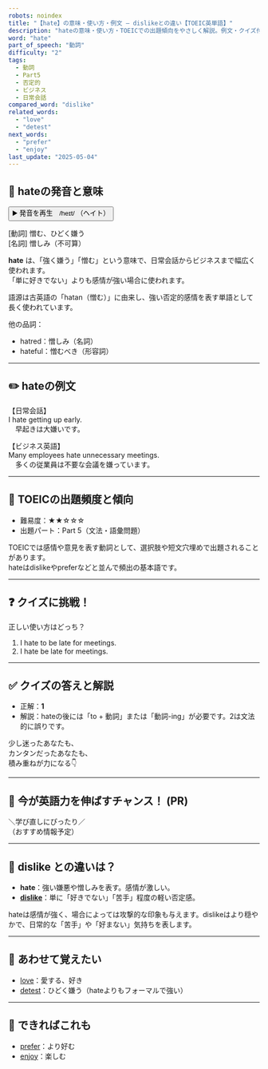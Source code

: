 ```yaml
---
robots: noindex
title: "【hate】の意味・使い方・例文 ― dislikeとの違い【TOEIC英単語】"
description: "hateの意味・使い方・TOEICでの出題傾向をやさしく解説。例文・クイズ付きでdislikeとの違いもわかりやすく学べます。"
word: "hate"
part_of_speech: "動詞"
difficulty: "2"
tags:
  - 動詞
  - Part5
  - 否定的
  - ビジネス
  - 日常会話
compared_word: "dislike"
related_words:
  - "love"
  - "detest"
next_words:
  - "prefer"
  - "enjoy"
last_update: "2025-05-04"
---
```


## 🔰 hateの発音と意味

<button class="play-audio" onclick="playTTS('hate')">
  <span class="play-audio-main">
    ▶️ 発音を再生　/heɪt/
  </span>
  <span class="play-audio-sub">
    （ヘイト）
  </span>
</button>

[動詞] 憎む、ひどく嫌う  
[名詞] 憎しみ（不可算）

**hate** は、「強く嫌う」「憎む」という意味で、日常会話からビジネスまで幅広く使われます。  
「単に好きでない」よりも感情が強い場合に使われます。

語源は古英語の「hatan（憎む）」に由来し、強い否定的感情を表す単語として長く使われています。

他の品詞：  
- hatred：憎しみ（名詞）
- hateful：憎むべき（形容詞）

---

## ✏️ hateの例文

【日常会話】  
I hate getting up early.  
　早起きは大嫌いです。

【ビジネス英語】  
Many employees hate unnecessary meetings.  
　多くの従業員は不要な会議を嫌っています。

---

## 🎯 TOEICの出題頻度と傾向

- 難易度：★★☆☆☆
- 出題パート：Part 5（文法・語彙問題）

TOEICでは感情や意見を表す動詞として、選択肢や短文穴埋めで出題されることがあります。  
hateはdislikeやpreferなどと並んで頻出の基本語です。

---

## ❓ クイズに挑戦！

正しい使い方はどっち？

1. I hate to be late for meetings.  
2. I hate be late for meetings.

---

## ✅ クイズの答えと解説

- 正解：**1**
- 解説：hateの後には「to + 動詞」または「動詞-ing」が必要です。2は文法的に誤りです。

少し迷ったあなたも、  
カンタンだったあなたも、  
積み重ねが力になる👇️

---

## 🚀 今が英語力を伸ばすチャンス！ (PR)

<div class="info-center">
＼学び直しにぴったり／<br>  
（おすすめ情報予定）
</div>

---

## 🤔  dislike との違いは？

- **hate**：強い嫌悪や憎しみを表す。感情が激しい。
- **[dislike](/dislike)**：単に「好きでない」「苦手」程度の軽い否定感。

hateは感情が強く、場合によっては攻撃的な印象も与えます。dislikeはより穏やかで、日常的な「苦手」や「好まない」気持ちを表します。

---

## 🧩 あわせて覚えたい

- [love](/love)：愛する、好き
- [detest](/detest)：ひどく嫌う（hateよりもフォーマルで強い）

---

## 📖 できればこれも

- [prefer](/prefer)：より好む
- [enjoy](/enjoy)：楽しむ

<!-- cvid: aid47_bid41 -->
